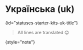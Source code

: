 # Українська (uk)
{id="statuses-starter-kits-uk-title"}


> All lines are translated 😊
>
{style="note"}
